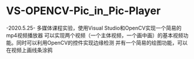 # VS-OPENCV-Pic_in_Pic-Player
-2020.5.25-
多媒体课程实验，使用Visual Studio和OpenCV实现一个简易的mp4视频播放器
可以实现两个视频（一个主体视频，一个画中画）的基本视频功能。同时可以利用OpenCV的控件实现边缘检测
并有一个简易的绘图功能，可以在视频上画线条涂鸦

